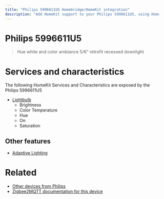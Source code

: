 ```yaml
---
title: "Philips 5996611U5 Homebridge/HomeKit integration"
description: "Add HomeKit support to your Philips 5996611U5, using Homebridge, Zigbee2MQTT and homebridge-z2m."
---
```

<!---
This file has been GENERATED using src/docgen/docgen.ts
DO NOT EDIT THIS FILE MANUALLY!
-->
# Philips 5996611U5
> Hue white and color ambiance 5/6" retrofit recessed downlight


# Services and characteristics
The following HomeKit Services and Characteristics are exposed by
the Philips 5996611U5

* [Lightbulb](../../light.md)
  * Brightness
  * Color Temperature
  * Hue
  * On
  * Saturation

## Other features
* [Adaptive Lighting](../../light.md)

# Related
* [Other devices from Philips](../index.md#philips)
* [Zigbee2MQTT documentation for this device](https://www.zigbee2mqtt.io/devices/5996611U5.html)
